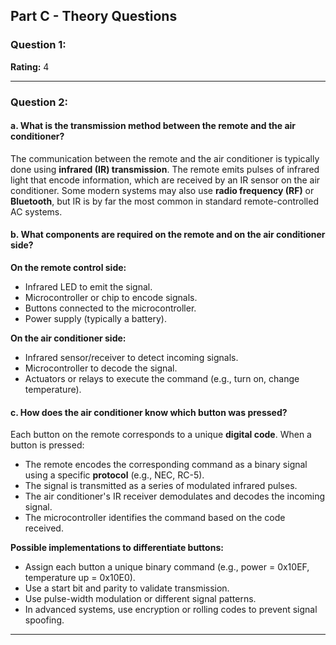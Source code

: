 ## Part C - Theory Questions

### Question 1:

**Rating:** 4

---

### Question 2:

#### a. What is the transmission method between the remote and the air conditioner?

The communication between the remote and the air conditioner is typically done using **infrared (IR) transmission**. The remote emits pulses of infrared light that encode information, which are received by an IR sensor on the air conditioner. Some modern systems may also use **radio frequency (RF)** or **Bluetooth**, but IR is by far the most common in standard remote-controlled AC systems.

#### b. What components are required on the remote and on the air conditioner side?

**On the remote control side:**

- Infrared LED to emit the signal.
- Microcontroller or chip to encode signals.
- Buttons connected to the microcontroller.
- Power supply (typically a battery).

**On the air conditioner side:**

- Infrared sensor/receiver to detect incoming signals.
- Microcontroller to decode the signal.
- Actuators or relays to execute the command (e.g., turn on, change temperature).

#### c. How does the air conditioner know which button was pressed?

Each button on the remote corresponds to a unique **digital code**. When a button is pressed:

- The remote encodes the corresponding command as a binary signal using a specific **protocol** (e.g., NEC, RC-5).
- The signal is transmitted as a series of modulated infrared pulses.
- The air conditioner's IR receiver demodulates and decodes the incoming signal.
- The microcontroller identifies the command based on the code received.

**Possible implementations to differentiate buttons:**

- Assign each button a unique binary command (e.g., power = 0x10EF, temperature up = 0x10E0).
- Use a start bit and parity to validate transmission.
- Use pulse-width modulation or different signal patterns.
- In advanced systems, use encryption or rolling codes to prevent signal spoofing.

---


